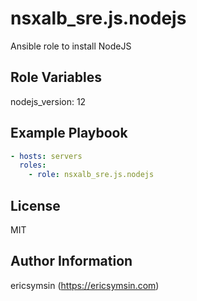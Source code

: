 # nsxalb_sre.js.nodejs

Ansible role to install NodeJS

## Role Variables

nodejs_version: 12

## Example Playbook

```yaml
- hosts: servers
  roles:
    - role: nsxalb_sre.js.nodejs
```

## License

MIT

## Author Information

ericsymsin (<https://ericsymsin.com>)
